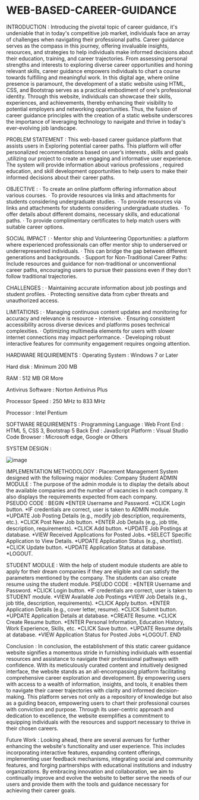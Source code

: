 # WEB-BASED-CAREER-GUIDANCE

INTRODUCTION :
Introducing the pivotal topic of career guidance, it's undeniable that in today's competitive job market, individuals face an array of challenges when navigating their professional paths. Career guidance serves as the compass in this journey, offering invaluable insights, resources, and strategies to help individuals make informed decisions about their education, training, and career trajectories. From assessing personal strengths and interests to exploring diverse career opportunities and honing relevant skills, career guidance empowers individuals to chart a course towards fulfilling and meaningful work. In this digital age, where online presence is paramount, the development of a static website using HTML, CSS, and Bootstrap serves as a practical embodiment of one's professional identity. Through this website, individuals can showcase their skills, experiences, and achievements, thereby enhancing their visibility to potential employers and networking opportunities. Thus, the fusion of career guidance principles with the creation of a static website underscores the importance of leveraging technology to navigate and thrive in today's ever-evolving job landscape.

PROBLEM STATEMENT :
This web-based career guidance platform that assists users in Exploring potential career paths. This platform will offer personalized recommendations based on user’s interests , skills and goals ,utilizing our project to create an engaging and informative user experience. The system will provide information about various professions , required education, and skill development opportunities to help users to make their informed decisions about their career paths.

OBJECTIVE :
· To create an online platform offering information about various courses.
· To provide resources via links and attachments for students considering undergraduate studies.
· To provide resources via links and attachments for students considering undergraduate studies.
· To offer details about different domains, necessary skills, and educational paths.
· To provide complimentary certificates to help match users with suitable career options.

SOCIAL IMPACT :
· Mentor ship and Volunteering Opportunities: a platform where experienced professionals can offer mentor ship to underserved or underrepresented individuals.
· This can bridge the gap between different generations and backgrounds.
· Support for Non-Traditional Career Paths: Include resources and guidance for non-traditional or unconventional career paths, encouraging users to pursue their passions even if they don't follow traditional trajectories.

CHALLENGES :
· Maintaining accurate information about job postings and student profiles.
· Protecting sensitive data from cyber threats and unauthorized access.

LIMITATIONS :
· Managing continuous content updates and monitoring for accuracy and relevance is resource - intensive.
· Ensuring consistent accessibility across diverse devices and platforms poses technical complexities.
· Optimizing multimedia elements for users with slower internet connections may impact performance.
· Developing robust interactive features for community engagement requires ongoing attention.

HARDWARE REQUIREMENTS :
Operating System : Windows 7 or Later 

Hard disk	: Minimum 200 MB  

RAM	: 512 MB OR More 

Antivirus Software : Norton Antivirus Plus 

Processor Speed	: 250 MHz to 833 MHz 

Processor	: Intel Pentium 

SOFTWARE REQUIREMENTS :
Programming Language : Web 
Front End	: HTML 5, CSS 3, Bootstrap 5 
Back End	: JavaScript 
Platform : Visual Studio Code 
Browser : Microsoft edge, Google or Others

SYSTEM DESIGN :

![image](https://github.com/user-attachments/assets/5dfd8d46-50ec-451f-99a2-18c2805f9398)

IMPLEMENTATION METHODOLOGY :
Placement Management System designed with the following major modules: 
Company 
Student 
ADMIN MODULE :
The purpose of the admin module is to display the details about the available companies and the number of vacancies in each company. It also displays the requirements expected from each company.   
PSEUDO CODE : 
      BEGIN 
      *ENTER Username and Password. 
      *CLICK Login button. 
      *IF credentials are correct, user is taken to ADMIN module. 
      *UPDATE Job Posting Details (e.g., modify job description, requirements, etc.). 
      *CLICK Post New Job button. 
      *ENTER Job Details (e.g., job title, description, requirements). 
      *CLICK Add button. 
      *UPDATE Job Postings at database. 
      *VIEW Received Applications for Posted Jobs. 
      *SELECT Specific Application to View Details. 
      *UPDATE Application Status (e.g., shortlist). 
      *CLICK Update button. 
      *UPDATE Application Status at database. 
      *LOGOUT. 

STUDENT MODULE :
With the help of student module students are able to apply for their dream companies if they are eligible and can satisfy the parameters mentioned by the company. The students can also create resume using the student module. 
PSEUDO CODE :
      *ENTER Username and Password. 
      *CLICK Login button. 
      *IF credentials are correct, user is taken to STUDENT module. 
      *VIEW Available Job Postings 
      *VIEW Job Details (e.g., job title, description, requirements). 
      *CLICK Apply button. 
      *ENTER Application Details (e.g., cover letter, resume). 
      *CLICK Submit button. 
      *UPDATE Application Details at database. 
      *CREATE Resume. 
      *CLICK Create Resume button. 
      *ENTER Personal Information, Education History, Work Experience, Skills, etc. 
      *CLICK Save button. 
      *UPDATE Resume details at database. 
      *VIEW Application Status for Posted Jobs 
      *LOGOUT. 
      END 

Conclusion :
In conclusion, the establishment of this static career guidance website signifies a momentous stride in furnishing individuals with essential resources and assistance to navigate their professional pathways with confidence. With its meticulously curated content and intuitively designed interface, the website stands as an all-encompassing platform facilitating comprehensive career exploration and development. By empowering users with access to a wealth of information, insights, and tools, it enables them to navigate their career trajectories with clarity and informed decision-making. This platform serves not only as a repository of knowledge but also as a guiding beacon, empowering users to chart their professional courses with conviction and purpose. Through its user-centric approach and dedication to excellence, the website exemplifies a commitment to equipping individuals with the resources and support necessary to thrive in their chosen careers. 

Future Work :
Looking ahead, there are several avenues for further enhancing the website's functionality and user experience. This includes incorporating interactive features, expanding content offerings, implementing user feedback mechanisms, integrating social and community features, and forging partnerships with educational institutions and industry organizations. By embracing innovation and collaboration, we aim to continually improve and evolve the website to better serve the needs of our users and provide them with the tools and guidance necessary for achieving their career goals. 
